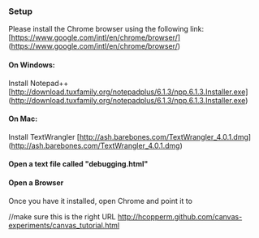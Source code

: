 ### Setup
Please install the Chrome browser using the following link:
[https://www.google.com/intl/en/chrome/browser/] (https://www.google.com/intl/en/chrome/browser/)

#### On Windows: 
Install Notepad++
[http://download.tuxfamily.org/notepadplus/6.1.3/npp.6.1.3.Installer.exe] (http://download.tuxfamily.org/notepadplus/6.1.3/npp.6.1.3.Installer.exe)

#### On Mac: 
Install TextWrangler
[http://ash.barebones.com/TextWrangler_4.0.1.dmg] (http://ash.barebones.com/TextWrangler_4.0.1.dmg)

#### Open a text file called "debugging.html"


#### Open a Browser
Once you have it installed, open Chrome and point it to

//make sure this is the right URL
http://hcopperm.github.com/canvas-experiments/canvas_tutorial.html
